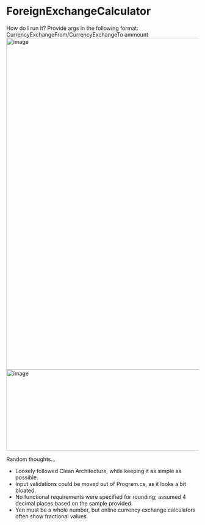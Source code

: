 # ForeignExchangeCalculator

How do I run it?
Provide args in the following format: CurrencyExchangeFrom/CurrencyExchangeTo ammount
<img width="1230" height="870" alt="image" src="https://github.com/user-attachments/assets/b3d40d35-a54e-4298-86b9-d371bee4096e" />
<img width="842" height="213" alt="image" src="https://github.com/user-attachments/assets/1779351e-5ff5-41f7-8597-ce378acdf6a1" />

Random thoughts...
- Loosely followed Clean Architecture, while keeping it as simple as possible.
- Input validations could be moved out of Program.cs, as it looks a bit bloated.
- No functional requirements were specified for rounding; assumed 4 decimal places based on the sample provided.
- Yen must be a whole number, but online currency exchange calculators often show fractional values.


